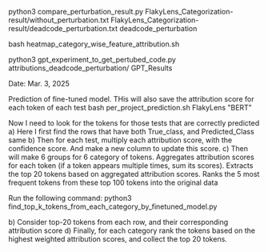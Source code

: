 python3 compare_perturbation_result.py FlakyLens_Categorization-result/without_perturbation.txt FlakyLens_Categorization-result/deadcode_perturbation.txt
deadcode_perturbation

bash heatmap_category_wise_feature_attribution.sh

python3 gpt_experiment_to_get_pertubed_code.py attributions_deadcode_perturbation/ GPT_Results




Date: Mar. 3, 2025

Prediction of fine-tuned model. THis will also save the attribution score for each token of each test
bash per_project_prediction.sh FlakyLens "BERT"

Now I need to look for the tokens for those tests that are correctly predicted
a) Here I first find the rows that have both True_class, and Predicted_Class same
b) Then for each test, multiply each attribution score, with the confidence score. And make a new column to update this score.
c) Then will make 6 groups for 6 category of tokens.
Aggregates attribution scores for each token (if a token appears multiple times, sum its scores).
Extracts the top 20 tokens based on aggregated attribution scores.
Ranks the 5 most frequent tokens from these top 100 tokens into the original data

Run the following command:
python3 find_top_k_tokens_from_each_category_by_finetuned_model.py

b) Consider top-20 tokens from each row, and their corresponding attribution score
d) Finally, for each category rank the tokens based on the highest weighted attribution scores, and collect the top 20 tokens.




